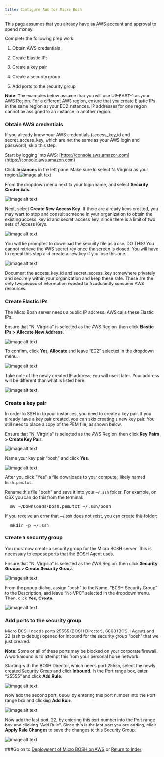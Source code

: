 ```yaml
---
title: Configure AWS for Micro Bosh
---
```


This page assumes that you already have an AWS account and approval
to spend money.

 Complete the following prep work:

1. Obtain AWS credentials

2. Create Elastic IPs

3. Create a key pair

4. Create a security group

5. Add ports to the security group

**Note**: The examples below assume that you will use US-EAST-1 as
 your AWS Region. For a different AWS region, ensure that you create Elastic IPs in the same region as your EC2 instances. IP addresses
for one region cannot be assigned to an instance in another region.

### Obtain AWS credentials

If you already know your AWS credentials (access_key_id and secret_access_key, which are not the same as your AWS login and password), skip this step.

Start by logging into AWS: [https://console.aws.amazon.com](https://console.aws.amazon.com)

Click **Instances** in the left pane. Make sure to select N. Virginia as your region.![image alt text](ec2/image_0.png)

From the dropdown menu next to your login name, and select **Security Credentials**.

![image alt text](ec2/image_1.png)

Next, select **Create New Access Key**. If there are already keys created, you may want to stop and consult someone in your organization to obtain the existing access_key_id and secret_access_key, since there is a limit of two sets of Access Keys.

![image alt text](ec2/image_2.png)

You will be prompted to download the security file as a csv. DO
THIS! You cannot retrieve the AWS secret key once the screen is
closed. You will have to repeat this step and create a new key if you
lose this one.

![image alt text](ec2/image_3.png)

Document the access_key_id and secret_access_key somewhere privately and securely within your organization and keep these safe. These are
the only two pieces of information needed to fraudulently consume AWS resources.

### Create Elastic IPs

The Micro Bosh server needs a public IP address. AWS calls these
Elastic IPs.

Ensure that "N. Virginia" is selected as the AWS Region, then click
**Elastic IPs > Allocate New Address**.

![image alt text](ec2/image_4.png)

To confirm, click **Yes, Allocate** and leave “EC2” selected in the
dropdown menu.

![image alt text](ec2/image_5.png)

Take note of the newly created IP address; you will use it later.
Your address will be different than what is listed here.

![image alt text](ec2/image_6.png)

### Create a key pair

In order to SSH in to your instances, you need to create a key pair.
If you already have a key pair created, you can skip creating a new
key pair. You still need to place a copy of the PEM file, as shown below.

Ensure that "N. Virginia" is selected as the AWS Region, then click
**Key Pairs > Create Key Pair**.

![image alt text](ec2/image_7.png)

Name your key pair "bosh" and click **Yes**.

![image alt text](ec2/image_8.png)

After you click "Yes", a file downloads to your computer, likely
named `bosh.pem.txt`.

Rename this file "bosh" and save it into your ``~/.ssh`` folder. For
example, on OSX you can do this from the terminal:

<pre class="terminal">
  mv ~/Downloads/bosh.pem.txt ~/.ssh/bosh
</pre>

If you receive an error that ~/.ssh does not exist, you can create
this folder:

<pre class="terminal">
  mkdir -p ~/.ssh
</pre>

### Create a security group

You must now create a security group for the Micro BOSH server. This
is necessary to expose ports that the BOSH Agent uses.

Ensure that "N. Virginia" is selected as the AWS Region, then click
**Security Groups > Create Security Group**.

![image alt text](ec2/image_9.png)

From the popup dialog, assign "bosh" to the Name, “BOSH Security Group” to the Description, and leave “No VPC” selected in the dropdown menu. Then, click **Yes, Create**.

![image alt text](ec2/image_10.png)

### Add ports to the security group

Micro BOSH needs ports 25555 (BOSH Director), 6868 (BOSH Agent) and
22 (ssh to debug) opened for inbound for the security group "bosh"
that we just created.

**Note**: Some or all of these ports may be blocked on your corporate
firewall. A workaround is to attempt this from your personal home
network.

Starting with the BOSH Director, which needs port 25555, select the newly created Security Group and click **Inbound**. In the Port range box, enter “25555” and click **Add Rule**.

![image alt text](ec2/image_11.png)

Now add the second port, 6868, by entering this port number into the Port range box and clicking **Add Rule**.

![image alt text](ec2/image_12.png)

Now add the last port, 22, by entering this port number into the Port
range box and clicking "Add Rule". Since this is the last port you
are adding, click **Apply Rule Changes** to save the changes to this Security Group.

![image alt text](ec2/image_13.png)

###Go on to [Deployment of Micro BOSH on AWS](./deploy_aws_micro_bosh.html) or [Return to Index](./index.html)